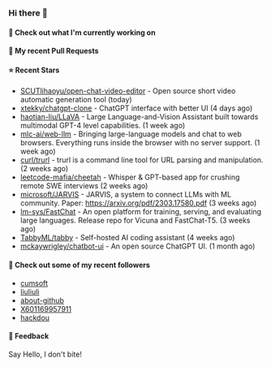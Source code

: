 ### Hi there 👋

#### 👷 Check out what I'm currently working on

#### 🔨 My recent Pull Requests


#### ⭐ Recent Stars

- [SCUTlihaoyu/open-chat-video-editor](https://github.com/SCUTlihaoyu/open-chat-video-editor) - Open source short video automatic generation tool (today)
- [xtekky/chatgpt-clone](https://github.com/xtekky/chatgpt-clone) - ChatGPT interface with better UI  (4 days ago)
- [haotian-liu/LLaVA](https://github.com/haotian-liu/LLaVA) - Large Language-and-Vision Assistant built towards multimodal GPT-4 level capabilities. (1 week ago)
- [mlc-ai/web-llm](https://github.com/mlc-ai/web-llm) - Bringing large-language models and chat to web browsers. Everything runs inside the browser with no server support. (1 week ago)
- [curl/trurl](https://github.com/curl/trurl) - trurl is a command line tool for URL parsing and manipulation. (2 weeks ago)
- [leetcode-mafia/cheetah](https://github.com/leetcode-mafia/cheetah) - Whisper &amp; GPT-based app for crushing remote SWE interviews (2 weeks ago)
- [microsoft/JARVIS](https://github.com/microsoft/JARVIS) - JARVIS, a system to connect LLMs with ML community. Paper: https://arxiv.org/pdf/2303.17580.pdf (3 weeks ago)
- [lm-sys/FastChat](https://github.com/lm-sys/FastChat) - An open platform for training, serving, and evaluating large languages. Release repo for Vicuna and FastChat-T5. (3 weeks ago)
- [TabbyML/tabby](https://github.com/TabbyML/tabby) - Self-hosted AI coding assistant (4 weeks ago)
- [mckaywrigley/chatbot-ui](https://github.com/mckaywrigley/chatbot-ui) - An open source ChatGPT UI. (1 month ago)

#### 👯 Check out some of my recent followers

- [cumsoft](https://github.com/cumsoft)
- [liuliuli](https://github.com/liuliuli)
- [about-github](https://github.com/about-github)
- [X601169957911](https://github.com/X601169957911)
- [hackdou](https://github.com/hackdou)

#### 💬 Feedback

Say Hello, I don't bite!